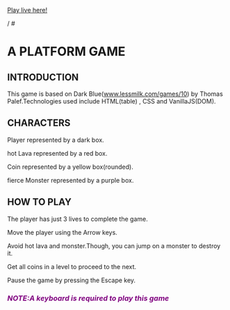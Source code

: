 
<p><a href= "https://platform-game-e1kb2j4sk.vercel.app" >Play live here! </a></p>
/
#<h1>A PLATFORM GAME</h1>

<h2 id="introduction">INTRODUCTION</h2>
This game is based on Dark Blue(<a href="www.lessmilk.com/games/10">www.lessmilk.com/games/10</a>) by Thomas Palef.Technologies used include HTML(table) , CSS and VanillaJS(DOM).

<h2 id="character" >CHARACTERS</h2></a>
<p>Player represented by a dark box.</p>
<p>hot Lava represented by a red box.</p>
<p>Coin represented by a yellow box(rounded).</p>
<p>fierce Monster represented by a purple box.</p>

<h2 id="how" >HOW TO PLAY</h2>
<p>The player has just 3  lives to complete the game.</p>
<p>Move the player using the Arrow keys. </p>
<p>Avoid hot lava and monster.Though, you can jump on a monster to destroy it.</p>
<p>Get all coins in a level to proceed to the next.</p>
<p>Pause the game by pressing the Escape key.</p>

<h3 style="color: purple"><em><strong>NOTE:</strong></em><i>A keyboard is required to play this game</i></h3>
